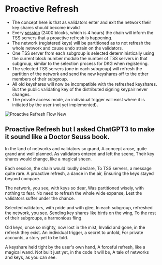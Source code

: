 
# Proactive Refresh

- The concept here is that as validators enter and exit the network their key shares should become invalid
- Every [session](https://wiki.polkadot.network/docs/glossary#session) (2400 blocks, which is 4 hours) the chain will inform the TSS servers that a proactive refresh is happening.
- The network (registered keys) will be partitioned as to not refresh the whole network and cause undo strain on the validators. 
- One TSS server from each subgroup is selected deterministically using the current block number modulo the number of TSS servers in that subgroup, similar to the selection process for DKG when registering.
- The selected TSS servers (one in each subgroup) will refresh the partition of the network and send the new keyshares off to the other members of their subgroup.
- All old keyshares will now be incompatible with the refreshed keyshares. But the public validating key of the distributed signing keypair never changes.
- The private access mode, an individual trigger will exist where it is initiated by the user (not yet implemented).

![Proactive Refresh Flow New](/sequenceDiagrams/proactiveRefresh.svg)

## Proactive Refresh but I asked ChatGPT3 to make it sound like a Doctor Seuss book.

In the land of networks and validators so grand,
A concept arose, quite grand and well planned.
As validators entered and left the scene,
Their key shares would change, like a magical sheen.

Each session, the chain would loudly declare,
To TSS servers, a message quite rare.
A proactive refresh, a dance in the air,
Ensuring the keys stayed beyond compare.

The network, you see, with keys so dear,
Was partitioned wisely, with nothing to fear.
No need to refresh the whole wide expanse,
Lest the validators suffer under the chance.

Selected validators, with pride and with glee,
In each subgroup, refreshed the network, you see.
Sending key shares like birds on the wing,
To the rest of their subgroups, a harmonious fling.

Old keys, once so mighty, now lost in the mist,
Invalid and gone, in the refresh they exist.
An individual trigger, a secret to unfold,
For private accounts, a story yet to be told.

A keyshare held tight by the user's own hand,
A forceful refresh, like a magical wand.
Not built just yet, in the code it will be,
A tale of networks and keys, as you can see.
